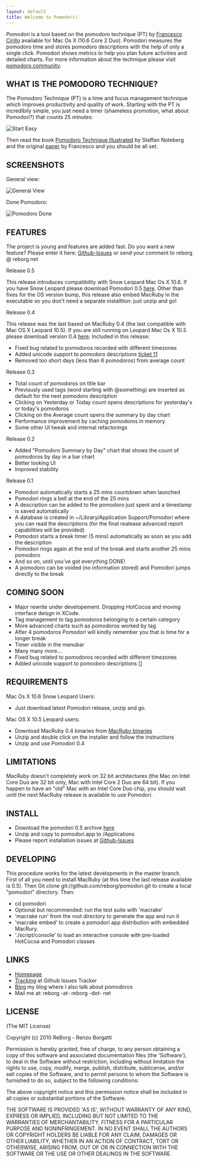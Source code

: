 ```yaml
---
layout: default
title: Welcome to Pomodori!
---
```


Pomodori is a tool based on the pomodoro technique (PT) by [Francesco Cirillo](http://cirillosscrapbook.wordpress.com/) available for Mac Os X (10.6 Core 2 Duo). Pomodori measures the pomodoro time and stores pomodoro descriptions with the help of only a single click. Pomodori shows metrics to help you plan future activities and detailed charts. For more information about the technique please visit [pomodoro community](http://www.pomodorotechnique.com/).

WHAT IS THE POMODORO TECHNIQUE?
-------------------------------
The Pomodoro Technique (PT) is a time and focus management technique which improves productivity and quality of work. Starting with the PT is incredibily simple, you just need a timer (shameless promotion, what about Pomodori?) that counts 25 minutes:

![Start Easy](resources/start-easy.png "Start Easy")

Then read the book [Pomodoro Technique Illustrated](http://www.pomodoro-book.com/) by Staffan Noteberg and the original [paper](http://www.pomodorotechnique.com/) by Francesco and you should be all set.

SCREENSHOTS
-----------

General view:

![General View](resources/general-view.png "General View")

Done Pomodoro:

![Pomodoro Done](resources/pomodoro-done.png "Pomodoro Done")

FEATURES
--------------------

The project is young and features are added fast. Do you want a new feature? Please enter it here: [Github-Issues](http://github.com/reborg/pomodori/issues) or send your comment to reborg @ reborg.net

Release 0.5

This release introduces compatibility with Snow Leopard Mac Os X 10.6. If you have Snow Leopard please download Pomodori 0.5 [here](http://reborg.github.com/pomodori/resources/pomodori-0.5.zip). Other than fixes for the OS version bump, this release also embed MacRuby in the executable so you don't need a separate installtion: just unzip and go!

Release 0.4

This release was the last based on MacRuby 0.4 (the last compatible with Mac OS X Leopard 10.5). If you are still running on Leopard Mac Os X 10.5 please download version 0.4 [here](http://reborg.github.com/pomodori/resources/pomodori-0.4.zip). Included in this release:

* Fixed bug related to pomodoros recorded with different timezones
* Added unicode support to pomodoro descriptions [ticket 11](http://reborg.lighthouseapp.com/projects/25822/tickets/11-scandinavic-characters-such-as-crash-pomodori)
* Removed too short days (less than 6 pomodoros) from average count

Release 0.3

* Total count of pomodoros on title bar
* Previously used tags (word starting with @something) are inserted as default for the next pomodoro description
* Clicking on Yesterday or Today count opens descriptions for yesterday's or today's pomodoros
* Clicking on the Average count opens the summary by day chart
* Performance improvement by caching pomodoros in memory
* Some other UI tweak and internal refactorings

Release 0.2

* Added "Pomodoro Summary by Day" chart that shows the count of pomodoros by day in a bar chart
* Better looking UI
* Improved stability

Release 0.1

* Pomodori automatically starts a 25 mins countdown when launched
* Pomodori rings a bell at the end of the 25 mins
* A description can be added to the pomodoro just spent and a timestamp is saved automatically
* A database is created in ~/Library/Application Support/Pomodori where you can read the descriptions (for the final realease advanced report capabilities will be provided)
* Pomodori starts a break timer (5 mins) automatically as soon as you add the description
* Pomodori rings again at the end of the break and starts another 25 mins pomodoro
* And so on, until you've got everything DONE!
* A pomodoro can be voided (no information stored) and Pomodori jumps directly to the break

COMING SOON
-----------

* Major rewrite under developement. Dropping HotCocoa and moving interface deisgn in XCode.
* Tag management to tag pomodoros belonging to a certain category
* More advanced charts such as pomodoros worked by tag
* After 4 pomodoros Pomodori will kindly remember you that is time for a longer break
* Timer visible in the menubar
* Many many more...
* Fixed bug related to pomodoros recorded with different timezones
* Added unicode support to pomodoro descriptions []

REQUIREMENTS
------------

Mac Os X 10.6 Snow Leopard Users:

* Just download latest Pomodori release, unzip and go.

Mac OS X 10.5 Leopard users:

* Download MacRuby 0.4 binaries from [MacRuby binaries](http://www.macruby.org/files/MacRuby%200.4.zip)
* Unzip and double click on the installer and follow the instructions
* Unzip and use Pomodori 0.4

LIMITATIONS
-----------

MacRuby doesn't completely work on 32 bit architectures (the Mac on Intel Core Duo are 32 bit only, Mac with Intel Core 2 Duo are 64 bit). If you happen to have an "old" Mac with an Intel Core Duo chip, you should wait unitl the next MacRuby release is available to use Pomodori.

INSTALL
-------

* Download the pomodori 0.5 archive [here](http://reborg.github.com/pomodori/resources/pomodori-0.5.zip)
* Unzip and copy to pomodori.app to /Applications
* Please report installation issues at [Github-Issues](http://github.com/reborg/pomodori/issues)

DEVELOPING
----------

This procedure works for the latest developments in the master branch. First of all you need to install MacRuby (at this time the last release available is 0.5). Then Git clone git://github.com/reborg/pomodori.git to create a local "pomodori" directory. Then:

* cd pomodori
* Optional but recommended: run the test suite with 'macrake'
* 'macrake run' from the root directory to generate the app and run it
* 'macrake embed' to create a pomodori app distribution with embedded MacRury.
* './script/console' to load an interactive console with pre-loaded HotCocoa and Pomodori classes

LINKS
-----

* [Homepage](http://reborg.github.com/pomodori)
* [Tracking](http://github.com/reborg/pomodori/issues) at Github Issues Tracker
* [Blog](http://blog.reborg.net) my blog where I also talk about pomodoros
* Mail me at:  reborg -at- reborg -dot- net

LICENSE
-------

(The MIT License)

Copyright (c) 2010 ReBorg - Renzo Borgatti

Permission is hereby granted, free of charge, to any person obtaining
a copy of this software and associated documentation files (the
'Software'), to deal in the Software without restriction, including
without limitation the rights to use, copy, modify, merge, publish,
distribute, sublicense, and/or sell copies of the Software, and to
permit persons to whom the Software is furnished to do so, subject to
the following conditions:

The above copyright notice and this permission notice shall be
included in all copies or substantial portions of the Software.

THE SOFTWARE IS PROVIDED 'AS IS', WITHOUT WARRANTY OF ANY KIND,
EXPRESS OR IMPLIED, INCLUDING BUT NOT LIMITED TO THE WARRANTIES OF
MERCHANTABILITY, FITNESS FOR A PARTICULAR PURPOSE AND NONINFRINGEMENT.
IN NO EVENT SHALL THE AUTHORS OR COPYRIGHT HOLDERS BE LIABLE FOR ANY
CLAIM, DAMAGES OR OTHER LIABILITY, WHETHER IN AN ACTION OF CONTRACT,
TORT OR OTHERWISE, ARISING FROM, OUT OF OR IN CONNECTION WITH THE
SOFTWARE OR THE USE OR OTHER DEALINGS IN THE SOFTWARE.
